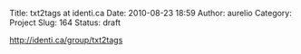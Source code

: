 Title: txt2tags at identi.ca
Date: 2010-08-23 18:59
Author: aurelio
Category: Project
Slug: 164
Status: draft

http://identi.ca/group/txt2tags
